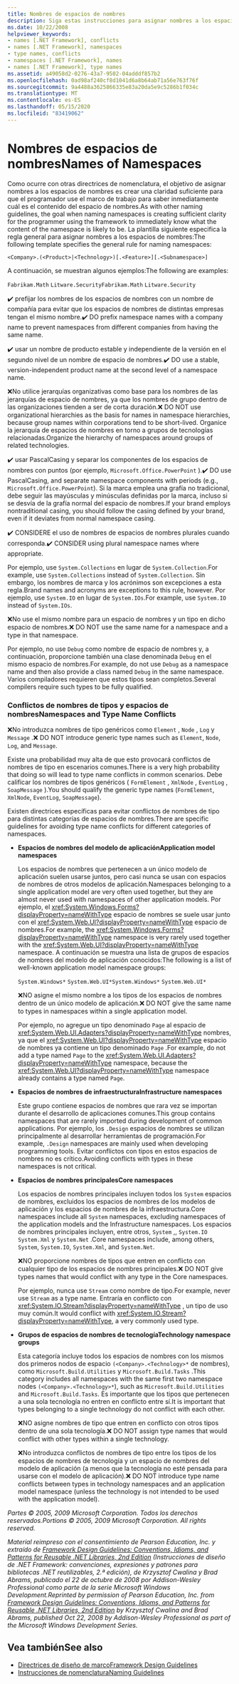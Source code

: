 ```yaml
---
title: Nombres de espacios de nombres
description: Siga estas instrucciones para asignar nombres a los espacios de nombres como parte de las instrucciones para diseñar bibliotecas que extienden e interactúan con las bibliotecas de .NET.
ms.date: 10/22/2008
helpviewer_keywords:
- names [.NET Framework], conflicts
- names [.NET Framework], namespaces
- type names, conflicts
- namespaces [.NET Framework], names
- names [.NET Framework], type names
ms.assetid: a49058d2-0276-43a7-9502-04adddf857b2
ms.openlocfilehash: 0ad98af240cf8d1041d6a8b64ab71a56e763f76f
ms.sourcegitcommit: 9a4488a3625866335e83a20da5e9c5286b1f034c
ms.translationtype: MT
ms.contentlocale: es-ES
ms.lasthandoff: 05/15/2020
ms.locfileid: "83419062"
---
```

# <a name="names-of-namespaces"></a><span data-ttu-id="90f67-103">Nombres de espacios de nombres</span><span class="sxs-lookup"><span data-stu-id="90f67-103">Names of Namespaces</span></span>
<span data-ttu-id="90f67-104">Como ocurre con otras directrices de nomenclatura, el objetivo de asignar nombres a los espacios de nombres es crear una claridad suficiente para que el programador use el marco de trabajo para saber inmediatamente cuál es el contenido del espacio de nombres.</span><span class="sxs-lookup"><span data-stu-id="90f67-104">As with other naming guidelines, the goal when naming namespaces is creating sufficient clarity for the programmer using the framework to immediately know what the content of the namespace is likely to be.</span></span> <span data-ttu-id="90f67-105">La plantilla siguiente especifica la regla general para asignar nombres a los espacios de nombres:</span><span class="sxs-lookup"><span data-stu-id="90f67-105">The following template specifies the general rule for naming namespaces:</span></span>

 `<Company>.(<Product>|<Technology>)[.<Feature>][.<Subnamespace>]`

 <span data-ttu-id="90f67-106">A continuación, se muestran algunos ejemplos:</span><span class="sxs-lookup"><span data-stu-id="90f67-106">The following are examples:</span></span>

 <span data-ttu-id="90f67-107">`Fabrikam.Math` `Litware.Security`</span><span class="sxs-lookup"><span data-stu-id="90f67-107">`Fabrikam.Math` `Litware.Security`</span></span>

 <span data-ttu-id="90f67-108">✔️ prefijar los nombres de los espacios de nombres con un nombre de compañía para evitar que los espacios de nombres de distintas empresas tengan el mismo nombre.</span><span class="sxs-lookup"><span data-stu-id="90f67-108">✔️ DO prefix namespace names with a company name to prevent namespaces from different companies from having the same name.</span></span>

 <span data-ttu-id="90f67-109">✔️ usar un nombre de producto estable y independiente de la versión en el segundo nivel de un nombre de espacio de nombres.</span><span class="sxs-lookup"><span data-stu-id="90f67-109">✔️ DO use a stable, version-independent product name at the second level of a namespace name.</span></span>

 <span data-ttu-id="90f67-110">❌No utilice jerarquías organizativas como base para los nombres de las jerarquías de espacio de nombres, ya que los nombres de grupo dentro de las organizaciones tienden a ser de corta duración.</span><span class="sxs-lookup"><span data-stu-id="90f67-110">❌ DO NOT use organizational hierarchies as the basis for names in namespace hierarchies, because group names within corporations tend to be short-lived.</span></span> <span data-ttu-id="90f67-111">Organice la jerarquía de espacios de nombres en torno a grupos de tecnologías relacionadas.</span><span class="sxs-lookup"><span data-stu-id="90f67-111">Organize the hierarchy of namespaces around groups of related technologies.</span></span>

 <span data-ttu-id="90f67-112">✔️ usar PascalCasing y separar los componentes de los espacios de nombres con puntos (por ejemplo, `Microsoft.Office.PowerPoint` ).</span><span class="sxs-lookup"><span data-stu-id="90f67-112">✔️ DO use PascalCasing, and separate namespace components with periods (e.g., `Microsoft.Office.PowerPoint`).</span></span> <span data-ttu-id="90f67-113">Si la marca emplea una grafía no tradicional, debe seguir las mayúsculas y minúsculas definidas por la marca, incluso si se desvía de la grafía normal del espacio de nombres.</span><span class="sxs-lookup"><span data-stu-id="90f67-113">If your brand employs nontraditional casing, you should follow the casing defined by your brand, even if it deviates from normal namespace casing.</span></span>

 <span data-ttu-id="90f67-114">✔️ CONSIDERE el uso de nombres de espacios de nombres plurales cuando corresponda.</span><span class="sxs-lookup"><span data-stu-id="90f67-114">✔️ CONSIDER using plural namespace names where appropriate.</span></span>

 <span data-ttu-id="90f67-115">Por ejemplo, use `System.Collections` en lugar de `System.Collection`.</span><span class="sxs-lookup"><span data-stu-id="90f67-115">For example, use `System.Collections` instead of `System.Collection`.</span></span> <span data-ttu-id="90f67-116">Sin embargo, los nombres de marca y los acrónimos son excepciones a esta regla.</span><span class="sxs-lookup"><span data-stu-id="90f67-116">Brand names and acronyms are exceptions to this rule, however.</span></span> <span data-ttu-id="90f67-117">Por ejemplo, use `System.IO` en lugar de `System.IOs`.</span><span class="sxs-lookup"><span data-stu-id="90f67-117">For example, use `System.IO` instead of `System.IOs`.</span></span>

 <span data-ttu-id="90f67-118">❌No use el mismo nombre para un espacio de nombres y un tipo en dicho espacio de nombres.</span><span class="sxs-lookup"><span data-stu-id="90f67-118">❌ DO NOT use the same name for a namespace and a type in that namespace.</span></span>

 <span data-ttu-id="90f67-119">Por ejemplo, no use `Debug` como nombre de espacio de nombres y, a continuación, proporcione también una clase denominada `Debug` en el mismo espacio de nombres.</span><span class="sxs-lookup"><span data-stu-id="90f67-119">For example, do not use `Debug` as a namespace name and then also provide a class named `Debug` in the same namespace.</span></span> <span data-ttu-id="90f67-120">Varios compiladores requieren que estos tipos sean completos.</span><span class="sxs-lookup"><span data-stu-id="90f67-120">Several compilers require such types to be fully qualified.</span></span>

### <a name="namespaces-and-type-name-conflicts"></a><span data-ttu-id="90f67-121">Conflictos de nombres de tipos y espacios de nombres</span><span class="sxs-lookup"><span data-stu-id="90f67-121">Namespaces and Type Name Conflicts</span></span>
 <span data-ttu-id="90f67-122">❌No introduzca nombres de tipo genéricos como `Element` , `Node` , `Log` y `Message` .</span><span class="sxs-lookup"><span data-stu-id="90f67-122">❌ DO NOT introduce generic type names such as `Element`, `Node`, `Log`, and `Message`.</span></span>

 <span data-ttu-id="90f67-123">Existe una probabilidad muy alta de que esto provocará conflictos de nombres de tipo en escenarios comunes.</span><span class="sxs-lookup"><span data-stu-id="90f67-123">There is a very high probability that doing so will lead to type name conflicts in common scenarios.</span></span> <span data-ttu-id="90f67-124">Debe calificar los nombres de tipos genéricos ( `FormElement` , `XmlNode` , `EventLog` , `SoapMessage` ).</span><span class="sxs-lookup"><span data-stu-id="90f67-124">You should qualify the generic type names (`FormElement`, `XmlNode`, `EventLog`, `SoapMessage`).</span></span>

 <span data-ttu-id="90f67-125">Existen directrices específicas para evitar conflictos de nombres de tipo para distintas categorías de espacios de nombres.</span><span class="sxs-lookup"><span data-stu-id="90f67-125">There are specific guidelines for avoiding type name conflicts for different categories of namespaces.</span></span>

- <span data-ttu-id="90f67-126">**Espacios de nombres del modelo de aplicación**</span><span class="sxs-lookup"><span data-stu-id="90f67-126">**Application model namespaces**</span></span>

     <span data-ttu-id="90f67-127">Los espacios de nombres que pertenecen a un único modelo de aplicación suelen usarse juntos, pero casi nunca se usan con espacios de nombres de otros modelos de aplicación.</span><span class="sxs-lookup"><span data-stu-id="90f67-127">Namespaces belonging to a single application model are very often used together, but they are almost never used with namespaces of other application models.</span></span> <span data-ttu-id="90f67-128">Por ejemplo, el <xref:System.Windows.Forms?displayProperty=nameWithType> espacio de nombres se suele usar junto con el <xref:System.Web.UI?displayProperty=nameWithType> espacio de nombres.</span><span class="sxs-lookup"><span data-stu-id="90f67-128">For example, the <xref:System.Windows.Forms?displayProperty=nameWithType> namespace is very rarely used together with the <xref:System.Web.UI?displayProperty=nameWithType> namespace.</span></span> <span data-ttu-id="90f67-129">A continuación se muestra una lista de grupos de espacios de nombres del modelo de aplicación conocidos:</span><span class="sxs-lookup"><span data-stu-id="90f67-129">The following is a list of well-known application model namespace groups:</span></span>

     <span data-ttu-id="90f67-130">`System.Windows*` `System.Web.UI*`</span><span class="sxs-lookup"><span data-stu-id="90f67-130">`System.Windows*` `System.Web.UI*`</span></span>

     <span data-ttu-id="90f67-131">❌NO asigne el mismo nombre a los tipos de los espacios de nombres dentro de un único modelo de aplicación.</span><span class="sxs-lookup"><span data-stu-id="90f67-131">❌ DO NOT give the same name to types in namespaces within a single application model.</span></span>

     <span data-ttu-id="90f67-132">Por ejemplo, no agregue un tipo denominado `Page` al espacio de <xref:System.Web.UI.Adapters?displayProperty=nameWithType> nombres, ya que el <xref:System.Web.UI?displayProperty=nameWithType> espacio de nombres ya contiene un tipo denominado `Page` .</span><span class="sxs-lookup"><span data-stu-id="90f67-132">For example, do not add a type named `Page` to the <xref:System.Web.UI.Adapters?displayProperty=nameWithType> namespace, because the <xref:System.Web.UI?displayProperty=nameWithType> namespace already contains a type named `Page`.</span></span>

- <span data-ttu-id="90f67-133">**Espacios de nombres de infraestructura**</span><span class="sxs-lookup"><span data-stu-id="90f67-133">**Infrastructure namespaces**</span></span>

     <span data-ttu-id="90f67-134">Este grupo contiene espacios de nombres que rara vez se importan durante el desarrollo de aplicaciones comunes.</span><span class="sxs-lookup"><span data-stu-id="90f67-134">This group contains namespaces that are rarely imported during development of common applications.</span></span> <span data-ttu-id="90f67-135">Por ejemplo, los `.Design` espacios de nombres se utilizan principalmente al desarrollar herramientas de programación.</span><span class="sxs-lookup"><span data-stu-id="90f67-135">For example, `.Design` namespaces are mainly used when developing programming tools.</span></span> <span data-ttu-id="90f67-136">Evitar conflictos con tipos en estos espacios de nombres no es crítico.</span><span class="sxs-lookup"><span data-stu-id="90f67-136">Avoiding conflicts with types in these namespaces is not critical.</span></span>

- <span data-ttu-id="90f67-137">**Espacios de nombres principales**</span><span class="sxs-lookup"><span data-stu-id="90f67-137">**Core namespaces**</span></span>

     <span data-ttu-id="90f67-138">Los espacios de nombres principales incluyen todos los `System` espacios de nombres, excluidos los espacios de nombres de los modelos de aplicación y los espacios de nombres de la infraestructura.</span><span class="sxs-lookup"><span data-stu-id="90f67-138">Core namespaces include all `System` namespaces, excluding namespaces of the application models and the Infrastructure namespaces.</span></span> <span data-ttu-id="90f67-139">Los espacios de nombres principales incluyen, entre otros, `System` ,, `System.IO` `System.Xml` y `System.Net` .</span><span class="sxs-lookup"><span data-stu-id="90f67-139">Core namespaces include, among others, `System`, `System.IO`, `System.Xml`, and `System.Net`.</span></span>

     <span data-ttu-id="90f67-140">❌NO proporcione nombres de tipos que entren en conflicto con cualquier tipo de los espacios de nombres principales.</span><span class="sxs-lookup"><span data-stu-id="90f67-140">❌ DO NOT give types names that would conflict with any type in the Core namespaces.</span></span>

     <span data-ttu-id="90f67-141">Por ejemplo, nunca use `Stream` como nombre de tipo.</span><span class="sxs-lookup"><span data-stu-id="90f67-141">For example, never use `Stream` as a type name.</span></span> <span data-ttu-id="90f67-142">Entraría en conflicto con <xref:System.IO.Stream?displayProperty=nameWithType> , un tipo de uso muy común.</span><span class="sxs-lookup"><span data-stu-id="90f67-142">It would conflict with <xref:System.IO.Stream?displayProperty=nameWithType>, a very commonly used type.</span></span>

- <span data-ttu-id="90f67-143">**Grupos de espacios de nombres de tecnología**</span><span class="sxs-lookup"><span data-stu-id="90f67-143">**Technology namespace groups**</span></span>

     <span data-ttu-id="90f67-144">Esta categoría incluye todos los espacios de nombres con los mismos dos primeros nodos de espacio `(<Company>.<Technology>*` de nombres), como `Microsoft.Build.Utilities` y `Microsoft.Build.Tasks` .</span><span class="sxs-lookup"><span data-stu-id="90f67-144">This category includes all namespaces with the same first two namespace nodes `(<Company>.<Technology>*`), such as `Microsoft.Build.Utilities` and `Microsoft.Build.Tasks`.</span></span> <span data-ttu-id="90f67-145">Es importante que los tipos que pertenecen a una sola tecnología no entren en conflicto entre sí.</span><span class="sxs-lookup"><span data-stu-id="90f67-145">It is important that types belonging to a single technology do not conflict with each other.</span></span>

     <span data-ttu-id="90f67-146">❌NO asigne nombres de tipo que entren en conflicto con otros tipos dentro de una sola tecnología.</span><span class="sxs-lookup"><span data-stu-id="90f67-146">❌ DO NOT assign type names that would conflict with other types within a single technology.</span></span>

     <span data-ttu-id="90f67-147">❌No introduzca conflictos de nombres de tipo entre los tipos de los espacios de nombres de tecnología y un espacio de nombres del modelo de aplicación (a menos que la tecnología no esté pensada para usarse con el modelo de aplicación).</span><span class="sxs-lookup"><span data-stu-id="90f67-147">❌ DO NOT introduce type name conflicts between types in technology namespaces and an application model namespace (unless the technology is not intended to be used with the application model).</span></span>

 <span data-ttu-id="90f67-148">*Partes © 2005, 2009 Microsoft Corporation. Todos los derechos reservados.*</span><span class="sxs-lookup"><span data-stu-id="90f67-148">*Portions © 2005, 2009 Microsoft Corporation. All rights reserved.*</span></span>

 <span data-ttu-id="90f67-149">*Material reimpreso con el consentimiento de Pearson Education, Inc. y extraído de [Framework Design Guidelines: Conventions, Idioms, and Patterns for Reusable .NET Libraries, 2nd Edition](https://www.informit.com/store/framework-design-guidelines-conventions-idioms-and-9780321545619) (Instrucciones de diseño de .NET Framework: convenciones, expresiones y patrones para bibliotecas .NET reutilizables, 2.ª edición), de Krzysztof Cwalina y Brad Abrams, publicado el 22 de octubre de 2008 por Addison-Wesley Professional como parte de la serie Microsoft Windows Development.*</span><span class="sxs-lookup"><span data-stu-id="90f67-149">*Reprinted by permission of Pearson Education, Inc. from [Framework Design Guidelines: Conventions, Idioms, and Patterns for Reusable .NET Libraries, 2nd Edition](https://www.informit.com/store/framework-design-guidelines-conventions-idioms-and-9780321545619) by Krzysztof Cwalina and Brad Abrams, published Oct 22, 2008 by Addison-Wesley Professional as part of the Microsoft Windows Development Series.*</span></span>

## <a name="see-also"></a><span data-ttu-id="90f67-150">Vea también</span><span class="sxs-lookup"><span data-stu-id="90f67-150">See also</span></span>

- [<span data-ttu-id="90f67-151">Directrices de diseño de marco</span><span class="sxs-lookup"><span data-stu-id="90f67-151">Framework Design Guidelines</span></span>](../../../docs/standard/design-guidelines/index.md)
- [<span data-ttu-id="90f67-152">Instrucciones de nomenclatura</span><span class="sxs-lookup"><span data-stu-id="90f67-152">Naming Guidelines</span></span>](../../../docs/standard/design-guidelines/naming-guidelines.md)
